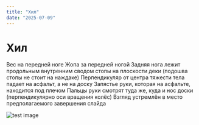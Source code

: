 ```yaml
---
title: "Хил"
date: "2025-07-09"
---
```


# Хил

Вес на передней ноге Жопа за передней ногой
Задняя нога
лежит продольным внутренним сводом стопы на плоскости
деки (подошва стопы не стоит на наждаке)
Перпендикуляр от центра тяжести тела падает на асфальт, а не на доску
Запястье руки, которая на асфальте, находится под плечом
Пальцы руки смотрят туда же, куда и нос
доски (перпендикулярно оси вращения колёс)
Взгляд устремлён в место предполагаемого завершения слайда

![test image](/test.jpg)
